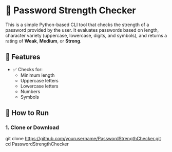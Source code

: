 # 🔐 Password Strength Checker

This is a simple Python-based CLI tool that checks the strength of a password provided by the user. It evaluates passwords based on length, character variety (uppercase, lowercase, digits, and symbols), and returns a rating of **Weak**, **Medium**, or **Strong**.

## 🧰 Features

- ✅ Checks for:
  - Minimum length
  - Uppercase letters
  - Lowercase letters
  - Numbers
  - Symbols

## 🚀 How to Run

### 1. Clone or Download

git clone https://github.com/yourusername/PasswordStrengthChecker.git
cd PasswordStrengthChecker

